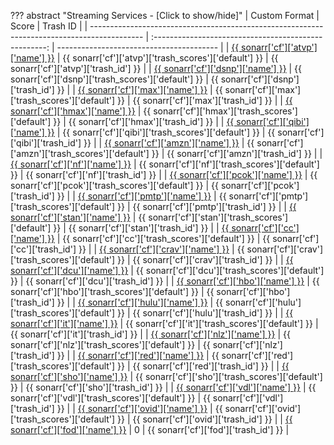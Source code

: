 ??? abstract "Streaming Services - [Click to show/hide]"
    | Custom Format                                                                               |                         Score                         | Trash ID                                 |
    | ------------------------------------------------------------------------------------------- | :---------------------------------------------------: | ---------------------------------------- |
    | [{{ sonarr['cf']['atvp']['name'] }}](/Sonarr/sonarr-collection-of-custom-formats/#atvp)     | {{ sonarr['cf']['atvp']['trash_scores']['default'] }} | {{ sonarr['cf']['atvp']['trash_id'] }}   |
    | [{{ sonarr['cf']['dsnp']['name'] }}](/Sonarr/sonarr-collection-of-custom-formats/#dsnp)     | {{ sonarr['cf']['dsnp']['trash_scores']['default'] }} | {{ sonarr['cf']['dsnp']['trash_id'] }}   |
    | [{{ sonarr['cf']['max']['name'] }}](/Sonarr/sonarr-collection-of-custom-formats/#max)       | {{ sonarr['cf']['max']['trash_scores']['default'] }}  | {{ sonarr['cf']['max']['trash_id'] }}    |
    | [{{ sonarr['cf']['hmax']['name'] }}](/Sonarr/sonarr-collection-of-custom-formats/#hmax)     | {{ sonarr['cf']['hmax']['trash_scores']['default'] }} | {{ sonarr['cf']['hmax']['trash_id'] }}   |
    | [{{ sonarr['cf']['qibi']['name'] }}](/Sonarr/sonarr-collection-of-custom-formats/#qibi)     | {{ sonarr['cf']['qibi']['trash_scores']['default'] }} | {{ sonarr['cf']['qibi']['trash_id'] }}   |
    | [{{ sonarr['cf']['amzn']['name'] }}](/Sonarr/sonarr-collection-of-custom-formats/#amzn)     | {{ sonarr['cf']['amzn']['trash_scores']['default'] }} | {{ sonarr['cf']['amzn']['trash_id'] }}   |
    | [{{ sonarr['cf']['nf']['name'] }}](/Sonarr/sonarr-collection-of-custom-formats/#nf)         |  {{ sonarr['cf']['nf']['trash_scores']['default'] }}  | {{ sonarr['cf']['nf']['trash_id'] }}     |
    | [{{ sonarr['cf']['pcok']['name'] }}](/Sonarr/sonarr-collection-of-custom-formats/#pcok)     | {{ sonarr['cf']['pcok']['trash_scores']['default'] }} | {{ sonarr['cf']['pcok']['trash_id'] }}   |
    | [{{ sonarr['cf']['pmtp']['name'] }}](/Sonarr/sonarr-collection-of-custom-formats/#pmtp)     | {{ sonarr['cf']['pmtp']['trash_scores']['default'] }} | {{ sonarr['cf']['pmtp']['trash_id'] }}   |
    | [{{ sonarr['cf']['stan']['name'] }}](/Sonarr/sonarr-collection-of-custom-formats/#stan)     | {{ sonarr['cf']['stan']['trash_scores']['default'] }} | {{ sonarr['cf']['stan']['trash_id'] }}   |
    | [{{ sonarr['cf']['cc']['name'] }}](/Sonarr/sonarr-collection-of-custom-formats/#cc)         |  {{ sonarr['cf']['cc']['trash_scores']['default'] }}  | {{ sonarr['cf']['cc']['trash_id'] }}     |
    | [{{ sonarr['cf']['crav']['name'] }}](/Sonarr/sonarr-collection-of-custom-formats/#crav)     | {{ sonarr['cf']['crav']['trash_scores']['default'] }} | {{ sonarr['cf']['crav']['trash_id'] }}   |
    | [{{ sonarr['cf']['dcu']['name'] }}](/Sonarr/sonarr-collection-of-custom-formats/#dcu)       | {{ sonarr['cf']['dcu']['trash_scores']['default'] }}  | {{ sonarr['cf']['dcu']['trash_id'] }}    |
    | [{{ sonarr['cf']['hbo']['name'] }}](/Sonarr/sonarr-collection-of-custom-formats/#hbo)       | {{ sonarr['cf']['hbo']['trash_scores']['default'] }}  | {{ sonarr['cf']['hbo']['trash_id'] }}    |
    | [{{ sonarr['cf']['hulu']['name'] }}](/Sonarr/sonarr-collection-of-custom-formats/#hulu)     | {{ sonarr['cf']['hulu']['trash_scores']['default'] }} | {{ sonarr['cf']['hulu']['trash_id'] }}   |
    | [{{ sonarr['cf']['it']['name'] }}](/Sonarr/sonarr-collection-of-custom-formats/#it)         |  {{ sonarr['cf']['it']['trash_scores']['default'] }}  | {{ sonarr['cf']['it']['trash_id'] }}     |
    | [{{ sonarr['cf']['nlz']['name'] }}](/Sonarr/sonarr-collection-of-custom-formats/#nlz)       | {{ sonarr['cf']['nlz']['trash_scores']['default'] }}  | {{ sonarr['cf']['nlz']['trash_id'] }}    |
    | [{{ sonarr['cf']['red']['name'] }}](/Sonarr/sonarr-collection-of-custom-formats/#red)       | {{ sonarr['cf']['red']['trash_scores']['default'] }}  | {{ sonarr['cf']['red']['trash_id'] }}    |
    | [{{ sonarr['cf']['sho']['name'] }}](/Sonarr/sonarr-collection-of-custom-formats/#sho)       | {{ sonarr['cf']['sho']['trash_scores']['default'] }}  | {{ sonarr['cf']['sho']['trash_id'] }}    |
    | [{{ sonarr['cf']['vdl']['name'] }}](/Sonarr/sonarr-collection-of-custom-formats/#vdl)       | {{ sonarr['cf']['vdl']['trash_scores']['default'] }}  | {{ sonarr['cf']['vdl']['trash_id'] }}    |
    | [{{ sonarr['cf']['ovid']['name'] }}](/Sonarr/sonarr-collection-of-custom-formats/#ovid)     | {{ sonarr['cf']['ovid']['trash_scores']['default'] }} | {{ sonarr['cf']['ovid']['trash_id'] }}   |
    | [{{ sonarr['cf']['fod']['name'] }}](/Sonarr/sonarr-collection-of-custom-formats/#fod)       |                           0                           | {{ sonarr['cf']['fod']['trash_id'] }}    |
